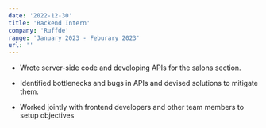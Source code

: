 ```yaml
---
date: '2022-12-30'
title: 'Backend Intern'
company: 'Ruffde'
range: 'January 2023 - Feburary 2023'
url: ''
---
```


- Wrote server-side code and developing APIs for the salons section.

- Identified bottlenecks and bugs in APIs and devised solutions to mitigate them.

- Worked jointly with frontend developers and other team members to setup objectives


